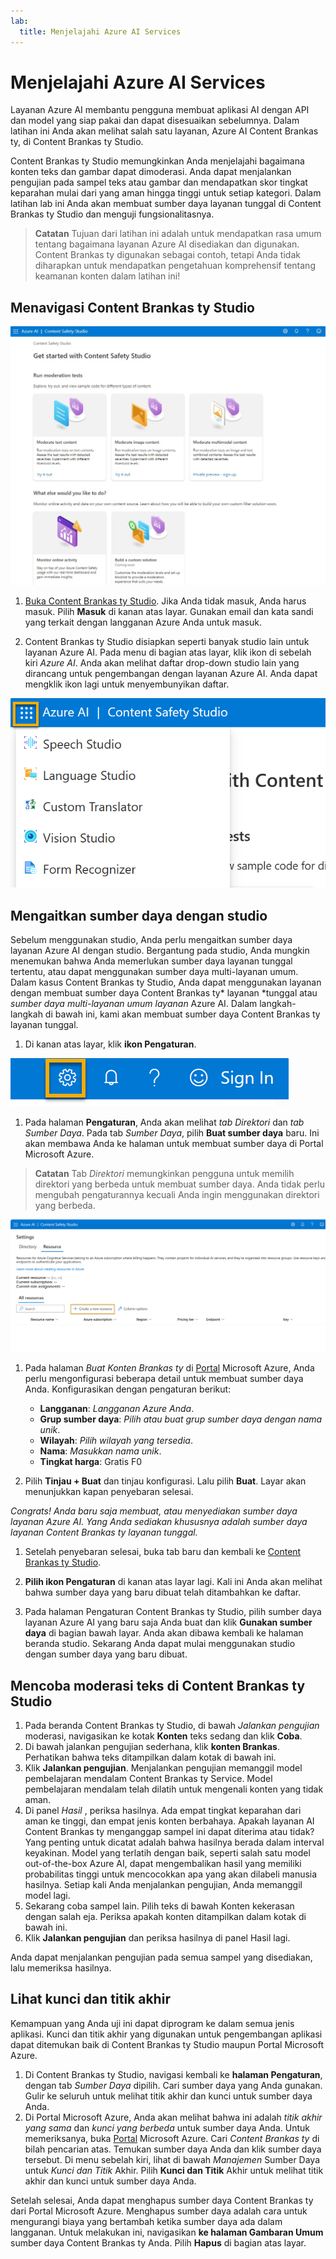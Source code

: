 ```yaml
---
lab:
  title: Menjelajahi Azure AI Services
---
```


# Menjelajahi Azure AI Services

Layanan Azure AI membantu pengguna membuat aplikasi AI dengan API dan model yang siap pakai dan dapat disesuaikan sebelumnya. Dalam latihan ini Anda akan melihat salah satu layanan, Azure AI Content Brankas ty, di Content Brankas ty Studio.

Content Brankas ty Studio memungkinkan Anda menjelajahi bagaimana konten teks dan gambar dapat dimoderasi. Anda dapat menjalankan pengujian pada sampel teks atau gambar dan mendapatkan skor tingkat keparahan mulai dari yang aman hingga tinggi untuk setiap kategori. Dalam latihan lab ini Anda akan membuat sumber daya layanan tunggal di Content Brankas ty Studio dan menguji fungsionalitasnya. 

> **Catatan** Tujuan dari latihan ini adalah untuk mendapatkan rasa umum tentang bagaimana layanan Azure AI disediakan dan digunakan. Content Brankas ty digunakan sebagai contoh, tetapi Anda tidak diharapkan untuk mendapatkan pengetahuan komprehensif tentang keamanan konten dalam latihan ini!

## Menavigasi Content Brankas ty Studio 

![Cuplikan layar halaman arahan studio keamanan konten.](./media/content-safety/content-safety-getting-started.png)

1. [Buka Content Brankas ty Studio](https://contentsafety.cognitive.azure.com?azure-portal=true). Jika Anda tidak masuk, Anda harus masuk. Pilih **Masuk** di kanan atas layar. Gunakan email dan kata sandi yang terkait dengan langganan Azure Anda untuk masuk. 

1. Content Brankas ty Studio disiapkan seperti banyak studio lain untuk layanan Azure AI. Pada menu di bagian atas layar, klik ikon di sebelah kiri *Azure AI*. Anda akan melihat daftar drop-down studio lain yang dirancang untuk pengembangan dengan layanan Azure AI. Anda dapat mengklik ikon lagi untuk menyembunyikan daftar.

![Cuplikan layar menu Content Brankas ty Studio dengan pilihan pengalih terbuka untuk beralih ke studio lain.](./media/content-safety/studio-toggle-icon.png)  

## Mengaitkan sumber daya dengan studio 

Sebelum menggunakan studio, Anda perlu mengaitkan sumber daya layanan Azure AI dengan studio. Bergantung pada studio, Anda mungkin menemukan bahwa Anda memerlukan sumber daya layanan tunggal tertentu, atau dapat menggunakan sumber daya multi-layanan umum. Dalam kasus Content Brankas ty Studio, Anda dapat menggunakan layanan dengan membuat sumber daya Content Brankas ty* layanan *tunggal atau *sumber daya multi-layanan umum layanan* Azure AI. Dalam langkah-langkah di bawah ini, kami akan membuat sumber daya Content Brankas ty layanan tunggal. 

1. Di kanan atas layar, klik **ikon Pengaturan**. 

![Cuplikan layar ikon pengaturan di kanan atas layar, di samping bel, tanda tanya, dan ikon senyum.](./media/content-safety/settings-toggle.png)

1. Pada halaman **Pengaturan**, Anda akan melihat *tab Direktori* dan *tab Sumber Daya*. Pada tab *Sumber Daya*, pilih **Buat sumber daya** baru. Ini akan membawa Anda ke halaman untuk membuat sumber daya di Portal Microsoft Azure.

> **Catatan** Tab *Direktori* memungkinkan pengguna untuk memilih direktori yang berbeda untuk membuat sumber daya. Anda tidak perlu mengubah pengaturannya kecuali Anda ingin menggunakan direktori yang berbeda. 

![Cuplikan layar tempat memilih buat sumber daya baru dari halaman pengaturan Content Brankas ty Studio.](./media/content-safety/create-new-resource-from-studio.png)

1. Pada halaman *Buat Konten Brankas ty* di [Portal](https://portal.azure.com?auzre-portal=true) Microsoft Azure, Anda perlu mengonfigurasi beberapa detail untuk membuat sumber daya Anda. Konfigurasikan dengan pengaturan berikut:
    - **Langganan**: *Langganan Azure Anda*.
    - **Grup sumber daya**: *Pilih atau buat grup sumber daya dengan nama unik*.
    - **Wilayah**: *Pilih wilayah yang tersedia*.
    - **Nama**: *Masukkan nama unik*.
    - **Tingkat harga**: Gratis F0

1. Pilih **Tinjau + Buat** dan tinjau konfigurasi. Lalu pilih **Buat**. Layar akan menunjukkan kapan penyebaran selesai. 

*Congrats! Anda baru saja membuat, atau menyediakan sumber daya layanan Azure AI. Yang Anda sediakan khususnya adalah sumber daya layanan Content Brankas ty layanan tunggal.*

1. Setelah penyebaran selesai, buka tab baru dan kembali ke [Content Brankas ty Studio](https://contentsafety.cognitive.azure.com?azure-portal=true). 

1. **Pilih ikon Pengaturan** di kanan atas layar lagi. Kali ini Anda akan melihat bahwa sumber daya yang baru dibuat telah ditambahkan ke daftar.  

1. Pada halaman Pengaturan Content Brankas ty Studio, pilih sumber daya layanan Azure AI yang baru saja Anda buat dan klik **Gunakan sumber daya** di bagian bawah layar. Anda akan dibawa kembali ke halaman beranda studio. Sekarang Anda dapat mulai menggunakan studio dengan sumber daya yang baru dibuat.

## Mencoba moderasi teks di Content Brankas ty Studio

1. Pada beranda Content Brankas ty Studio, di bawah *Jalankan pengujian* moderasi, navigasikan ke kotak **Konten** teks sedang dan klik **Coba**.
1. Di bawah jalankan pengujian sederhana, klik **konten Brankas**. Perhatikan bahwa teks ditampilkan dalam kotak di bawah ini. 
1. Klik **Jalankan pengujian**. Menjalankan pengujian memanggil model pembelajaran mendalam Content Brankas ty Service. Model pembelajaran mendalam telah dilatih untuk mengenali konten yang tidak aman.
1. Di panel *Hasil* , periksa hasilnya. Ada empat tingkat keparahan dari aman ke tinggi, dan empat jenis konten berbahaya. Apakah layanan AI Content Brankas ty menganggap sampel ini dapat diterima atau tidak? Yang penting untuk dicatat adalah bahwa hasilnya berada dalam interval keyakinan. Model yang terlatih dengan baik, seperti salah satu model out-of-the-box Azure AI, dapat mengembalikan hasil yang memiliki probabilitas tinggi untuk mencocokkan apa yang akan dilabeli manusia hasilnya. Setiap kali Anda menjalankan pengujian, Anda memanggil model lagi. 
1. Sekarang coba sampel lain. Pilih teks di bawah Konten kekerasan dengan salah eja. Periksa apakah konten ditampilkan dalam kotak di bawah ini.
1. Klik **Jalankan pengujian** dan periksa hasilnya di panel Hasil lagi. 

Anda dapat menjalankan pengujian pada semua sampel yang disediakan, lalu memeriksa hasilnya.

## Lihat kunci dan titik akhir

Kemampuan yang Anda uji ini dapat diprogram ke dalam semua jenis aplikasi. Kunci dan titik akhir yang digunakan untuk pengembangan aplikasi dapat ditemukan baik di Content Brankas ty Studio maupun Portal Microsoft Azure. 

1. Di Content Brankas ty Studio, navigasi kembali ke **halaman Pengaturan**, dengan tab *Sumber Daya* dipilih. Cari sumber daya yang Anda gunakan. Gulir ke seluruh untuk melihat titik akhir dan kunci untuk sumber daya Anda. 
1. Di Portal Microsoft Azure, Anda akan melihat bahwa ini adalah *titik akhir yang sama* dan *kunci yang berbeda* untuk sumber daya Anda. Untuk memeriksanya, buka [Portal](https://portal.azure.com?auzre-portal=true) Microsoft Azure. Cari *Content Brankas ty* di bilah pencarian atas. Temukan sumber daya Anda dan klik sumber daya tersebut. Di menu sebelah kiri, lihat di bawah *Manajemen* Sumber Daya untuk *Kunci dan Titik* Akhir. Pilih **Kunci dan Titik** Akhir untuk melihat titik akhir dan kunci untuk sumber daya Anda. 

Setelah selesai, Anda dapat menghapus sumber daya Content Brankas ty dari Portal Microsoft Azure. Menghapus sumber daya adalah cara untuk mengurangi biaya yang bertambah ketika sumber daya ada dalam langganan. Untuk melakukan ini, navigasikan **ke halaman Gambaran Umum** sumber daya Content Brankas ty Anda. Pilih **Hapus** di bagian atas layar.

